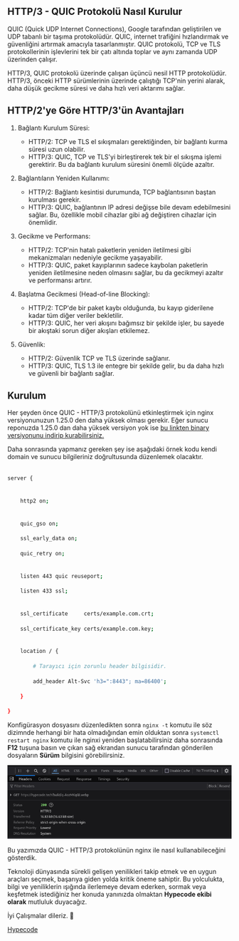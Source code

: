 ## HTTP/3 - QUIC Protokolü Nasıl Kurulur

QUIC (Quick UDP Internet Connections), Google tarafından geliştirilen ve UDP tabanlı bir taşıma protokolüdür. QUIC, internet trafiğini hızlandırmak ve güvenliğini artırmak amacıyla tasarlanmıştır. QUIC protokolü, TCP ve TLS protokollerinin işlevlerini tek bir çatı altında toplar ve aynı zamanda UDP üzerinden çalışır.

HTTP/3, QUIC protokolü üzerinde çalışan üçüncü nesil HTTP protokolüdür. HTTP/3, önceki HTTP sürümlerinin üzerinde çalıştığı TCP'nin yerini alarak, daha düşük gecikme süresi ve daha hızlı veri aktarımı sağlar.

## HTTP/2'ye Göre HTTP/3'ün Avantajları

1. Bağlantı Kurulum Süresi:

   - HTTP/2: TCP ve TLS el sıkışmaları gerektiğinden, bir bağlantı kurma süresi uzun olabilir.
   - HTTP/3: QUIC, TCP ve TLS'yi birleştirerek tek bir el sıkışma işlemi gerektirir. Bu da bağlantı kurulum süresini önemli ölçüde azaltır.

2. Bağlantıların Yeniden Kullanımı:

   - HTTP/2: Bağlantı kesintisi durumunda, TCP bağlantısının baştan kurulması gerekir.
   - HTTP/3: QUIC, bağlantının IP adresi değişse bile devam edebilmesini sağlar. Bu, özellikle mobil cihazlar gibi ağ değiştiren cihazlar için önemlidir.

3. Gecikme ve Performans:

   - HTTP/2: TCP'nin hatalı paketlerin yeniden iletilmesi gibi mekanizmaları nedeniyle gecikme yaşayabilir.
   - HTTP/3: QUIC, paket kayıplarının sadece kaybolan paketlerin yeniden iletilmesine neden olmasını sağlar, bu da gecikmeyi azaltır ve performansı artırır.

4. Başlatma Gecikmesi (Head-of-line Blocking):

   - HTTP/2: TCP'de bir paket kaybı olduğunda, bu kayıp giderilene kadar tüm diğer veriler bekletilir.
   - HTTP/3: QUIC, her veri akışını bağımsız bir şekilde işler, bu sayede bir akıştaki sorun diğer akışları etkilemez.

5. Güvenlik:

   - HTTP/2: Güvenlik TCP ve TLS üzerinde sağlanır.
   - HTTP/3: QUIC, TLS 1.3 ile entegre bir şekilde gelir, bu da daha hızlı ve güvenli bir bağlantı sağlar.

## Kurulum

Her şeyden önce QUIC - HTTP/3 protokolünü etkinleştirmek için nginx versiyonunuzun 1.25.0 den daha yüksek olması gerekir. Eğer sunucu reponuzda 1.25.0 dan daha yüksek versiyon yok ise [bu linkten binary versiyonunu indirip kurabilirsiniz.](https://nginx.org/en/linux_packages.html)

Daha sonrasında yapmanız gereken şey ise aşağıdaki örnek kodu kendi domain ve sunucu bilgileriniz doğrultusunda düzenlemek olacaktır.

```bash

server {


    http2 on;


    quic_gso on;

    ssl_early_data on;

    quic_retry on;


    listen 443 quic reuseport;

    listen 433 ssl;


    ssl_certificate     certs/example.com.crt;

    ssl_certificate_key certs/example.com.key;


    location / {

        # Tarayıcı için zorunlu header bilgisidir.

        add_header Alt-Svc 'h3=":8443"; ma=86400';

    }

}

```

Konfigürasyon dosyasını düzenledikten sonra `nginx -t` komutu ile söz dizimnde herhangi bir hata olmadığından emin olduktan sonra `systemctl restart nginx` komutu ile nginxi yeniden başlatabilirsiniz daha sonrasında **F12** tuşuna basın ve çıkan sağ ekrandan sunucu tarafından gönderilen dosyaların **Sürüm** bilgisini görebilirsiniz.

![HTTP/3 - Hypecode](https://raw.githubusercontent.com/hypecode-tech/blogs/main/nginx-quic-nasil-etkinlestirilir/result.png)

Bu yazımızda QUIC - HTTP/3 protokolünün nginx ile nasıl kullanabileceğini gösterdik.

Teknoloji dünyasında sürekli gelişen yenilikleri takip etmek ve en uygun araçları seçmek, başarıya giden yolda kritik öneme sahiptir. Bu yolculukta, bilgi ve yeniliklerin ışığında ilerlemeye devam ederken, sormak veya keşfetmek istediğiniz her konuda yanınızda olmaktan **Hypecode ekibi olarak** mutluluk duyacağız.

İyi Çalışmalar dileriz. 🌟

[Hypecode](https://hypecode.tech)
